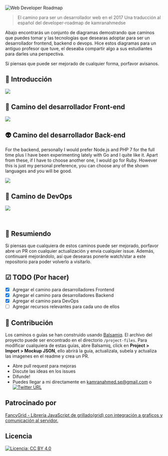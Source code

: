 ![Web Developer Roadmap](http://i.imgur.com/GyvcunJ.png)

> El camino para ser un desarrollador web en el 2017
> Una traducción al español del developer-roadmap de kamranahmedse

Abajo encontrarás un conjunto de diagramas demostrando que caminos que puedes tomar y las tecnologías que desearas adoptar para ser un desarrollador frontend, backend o devops. Hice estos diagramas para un antiguo profesor que tuve, el deseaba compartir algo a sus estudiantes para darles una perspectiva. 

Si piensas que puede ser mejorado de cualquier forma, porfavor avisanos.

## 🚀 Introducción

![](https://image.ibb.co/gut2t5/intro.png)

## 🎨 Camino del desarrollador Front-end

![](https://i.imgur.com/5vFTWcO.png)

## 👽 Camino del desarrollador Back-end

For the backend, personally I would prefer Node.js and PHP 7 for the full time plus I have been experimenting lately with Go and I quite like it. Apart from these, if I have to choose another one, I would go for Ruby. However this is just my personal preference, you can choose any of the shown languages and you will be good.

![](https://i.imgur.com/m9V8ZiV.png)

## 👷 Camino de DevOps

![](http://i.imgur.com/iNNIZzT.png)

<br>

## 🚦 Resumiendo

Si piensas que cualquiera de estos caminos puede ser mejorado, porfavor abre un PR con cualquier actualización y envia cualquier issue. Además, continuaré mejorándolo, así que desearas ponerle watch/star a este repositorio para poder volverlo a visitarlo.

## ☑ TODO (Por hacer)

- [X] Agregar el camino para desarrolladores Frontend
- [X] Agregar el camino para desarrolladores Backend
- [X] Agregar el camino para DevOps
- [ ] Agregar recursos relevantes para cada uno de ellos

## 👬 Contribución

Los caminos o guías se han construido usando [Balsamiq](https://balsamiq.com/products/mockups/). El archivo del proyecto puede ser encontrado en el directorio `/project-files`. Para modificar cualquiera de estas guías, abre Balsamiq, click en **Project > Import > Mockup JSON**, ello abrirá la guía, actualizala, subela y actualiza las imagenes en el readme y crea un PR.

- Abre pull request para mejoras
- Discute las ideas en los issues
- Difunde!
- Puedes llegar a mi directamente en kamranahmed.se@gmail.com o [![Twitter URL](https://img.shields.io/twitter/url/https/twitter.com/kamranahmedse.svg?style=social&label=Follow%20%40kamranahmedse)](https://twitter.com/kamranahmedse)

## Patrocinado por

[FancyGrid - Librería JavaScript de grillado(grid) con integración a graficos y comunicación al servidor.](http://fancygrid.com)

## Licencia

[![Licencia: CC BY 4.0](https://img.shields.io/badge/License-CC%20BY%204.0-lightgrey.svg)](https://creativecommons.org/licenses/by/4.0/)
